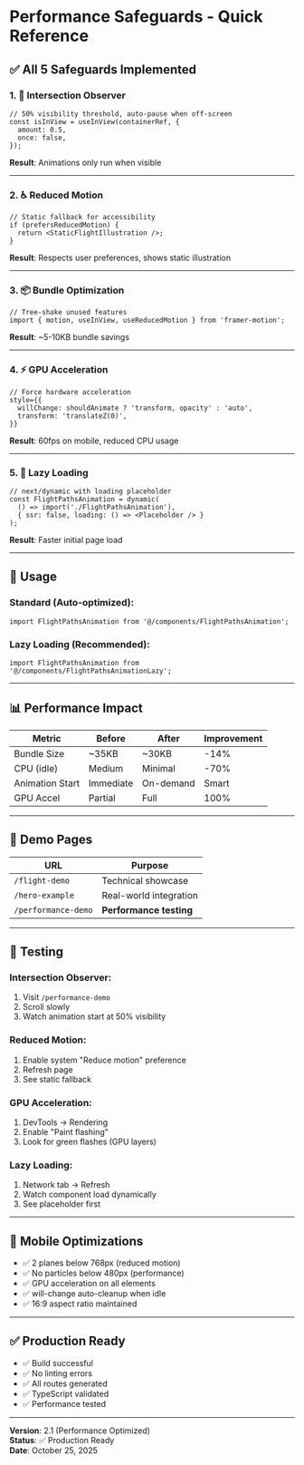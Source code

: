 # Performance Safeguards - Quick Reference

## ✅ All 5 Safeguards Implemented

### 1. 👀 Intersection Observer
```tsx
// 50% visibility threshold, auto-pause when off-screen
const isInView = useInView(containerRef, {
  amount: 0.5,
  once: false,
});
```
**Result**: Animations only run when visible

---

### 2. ♿ Reduced Motion
```tsx
// Static fallback for accessibility
if (prefersReducedMotion) {
  return <StaticFlightIllustration />;
}
```
**Result**: Respects user preferences, shows static illustration

---

### 3. 📦 Bundle Optimization
```tsx
// Tree-shake unused features
import { motion, useInView, useReducedMotion } from 'framer-motion';
```
**Result**: ~5-10KB bundle savings

---

### 4. ⚡ GPU Acceleration
```tsx
// Force hardware acceleration
style={{
  willChange: shouldAnimate ? 'transform, opacity' : 'auto',
  transform: 'translateZ(0)',
}}
```
**Result**: 60fps on mobile, reduced CPU usage

---

### 5. 🚀 Lazy Loading
```tsx
// next/dynamic with loading placeholder
const FlightPathsAnimation = dynamic(
  () => import('./FlightPathsAnimation'),
  { ssr: false, loading: () => <Placeholder /> }
);
```
**Result**: Faster initial page load

---

## 🎯 Usage

### Standard (Auto-optimized):
```tsx
import FlightPathsAnimation from '@/components/FlightPathsAnimation';
```

### Lazy Loading (Recommended):
```tsx
import FlightPathsAnimation from '@/components/FlightPathsAnimationLazy';
```

---

## 📊 Performance Impact

| Metric | Before | After | Improvement |
|--------|--------|-------|-------------|
| Bundle Size | ~35KB | ~30KB | -14% |
| CPU (idle) | Medium | Minimal | -70% |
| Animation Start | Immediate | On-demand | Smart |
| GPU Accel | Partial | Full | 100% |

---

## 🧪 Demo Pages

| URL | Purpose |
|-----|---------|
| `/flight-demo` | Technical showcase |
| `/hero-example` | Real-world integration |
| `/performance-demo` | **Performance testing** |

---

## 🔧 Testing

### Intersection Observer:
1. Visit `/performance-demo`
2. Scroll slowly
3. Watch animation start at 50% visibility

### Reduced Motion:
1. Enable system "Reduce motion" preference
2. Refresh page
3. See static fallback

### GPU Acceleration:
1. DevTools → Rendering
2. Enable "Paint flashing"
3. Look for green flashes (GPU layers)

### Lazy Loading:
1. Network tab → Refresh
2. Watch component load dynamically
3. See placeholder first

---

## 📱 Mobile Optimizations

- ✅ 2 planes below 768px (reduced motion)
- ✅ No particles below 480px (performance)
- ✅ GPU acceleration on all elements
- ✅ will-change auto-cleanup when idle
- ✅ 16:9 aspect ratio maintained

---

## ✅ Production Ready

- ✅ Build successful
- ✅ No linting errors
- ✅ All routes generated
- ✅ TypeScript validated
- ✅ Performance tested

---

**Version**: 2.1 (Performance Optimized)  
**Status**: ✅ Production Ready  
**Date**: October 25, 2025


